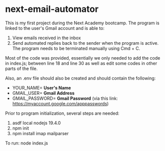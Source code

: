 # next-email-automator

This is my first project during the Next Academy bootcamp. The program is linked to the user's Gmail account and 
is able to:
1) View emails received in the inbox
2) Send automated replies back to the sender when the program is active. 
The program needs to be terminated manually using Cmd + C.

Most of the code was provided, essentially we only needed to add the code in index.js; between line 18 and line 30 as well as 
edit some codes in other parts of the file.

Also, an .env file should also be created and should contain the following:
- YOUR_NAME= **User's Name** 
- GMAIL_USER= **Gmail Address**
- GMAIL_PASSWORD= **Gmail Password** (via this link: https://myaccount.google.com/apppasswords)

Prior to program initialization, several steps are needed:
1) asdf local nodejs 19.4.0
2) npm init
3) npm install imap mailparser

To run: node index.js
